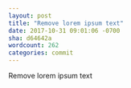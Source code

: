 ```yaml
---
layout: post
title: "Remove lorem ipsum text"
date: 2017-10-31 09:01:06 -0700
sha: d64642a
wordcount: 262
categories: commit
---
```

Remove lorem ipsum text
